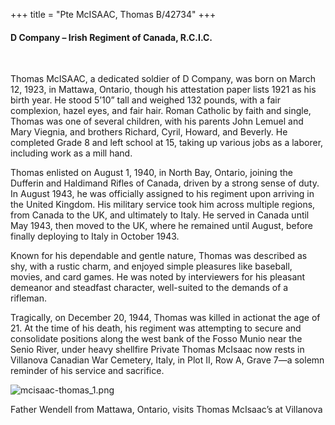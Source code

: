 +++
title = "Pte McISAAC, Thomas B/42734"
+++

#### D Company – Irish Regiment of Canada, R.C.I.C.
<br>


Thomas McISAAC, a dedicated soldier of D Company, was born on March 12, 1923, in Mattawa, Ontario, though his attestation paper lists 1921 as his birth year. 
He stood 5’10” tall and weighed 132 pounds, with a fair complexion, hazel eyes, and fair hair. 
Roman Catholic by faith and single, Thomas was one of several children, with his parents John Lemuel and Mary Viegnia, and brothers Richard, Cyril, Howard, and Beverly. He completed Grade 8 and left school at 15, taking up various jobs as a laborer, including work as a mill hand.

Thomas enlisted on August 1, 1940, in North Bay, Ontario, joining the Dufferin and Haldimand Rifles of Canada, driven by a strong sense of duty. In August 1943, he was officially assigned to his regiment upon arriving in the United Kingdom. His military service took him across multiple regions, from Canada to the UK, and ultimately to Italy. He served in Canada until May 1943, then moved to the UK, where he remained until August, before finally deploying to Italy in October 1943.

Known for his dependable and gentle nature, Thomas was described as shy, with a rustic charm, and enjoyed simple pleasures like baseball, movies, and card games. He was noted by interviewers for his pleasant demeanor and steadfast character, well-suited to the demands of a rifleman.

Tragically, on December 20, 1944, Thomas was killed in actionat the age of 21. 
At the time of his death, his regiment was attempting to secure and consolidate positions along the west bank of the Fosso Munio near the Senio River, under heavy shellfire 
Private Thomas McIsaac now rests in Villanova Canadian War Cemetery, Italy, in Plot II, Row A, Grave 7—a solemn reminder of his service and sacrifice.

![mcisaac-thomas_1.png](/images/Soldiers/mcisaac-thomas_1.png)

Father Wendell from Mattawa, Ontario, visits Thomas McIsaac’s at Villanova

